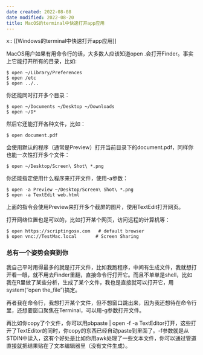 ```yaml
---
date created: 2022-08-08
date modified: 2022-08-20
title: MacOS的terminal中快速打开app应用
---
```


x:: [[Windows的terminal中快速打开app应用]]

MacOS用户如果有用命令行的话，大多数人应该知道open .会打开Finder。事实上它能打开所有的目录，比如:

```
$ open ~/Library/Preferences
$ open /etc
$ open ../..
```

你还能同时打开多个目录：

```
$ open ~/Documents ~/Desktop ~/Downloads
$ open ~/D*
```

然后它还能打开各种文件，比如：

```
$ open document.pdf
```

会使用默认的程序（通常是Preview）打开当前目录下的document.pdf，同样你也能一次性打开多个文件：

```
$ open ~/Desktop/Screen\ Shot\ *.png
```

你还能指定使用什么程序来打开文件，使用-a参数：

```
$ open -a Preview ~/Desktop/Screen\ Shot\ *.png
$ open -a TextEdit web.html
```

上面的指令会使用Preview来打开多个截屏的图片，使用TextEdit打开网页。

打开网络位置也是可以的，比如打开某个网页，访问远程的计算机等：

```
$ open https://scriptingosx.com   # default browser
$ open vnc://TestMac.local       # Screen Sharing
```

### 总有一个姿势会爽到你

我自己平时用得最多的就是打开文件，比如我跑程序，中间有生成文件，我就想打开看一眼，就不用去Finder里翻，直接命令行打开它。而且不单单是shell，比如我在R里做了某些分析，生成了某个文件，我也是直接就可以打开它，用system(“open the_file”)搞定。

再者我在命令行，我想打开某个文件，但不想窗口跳出来，因为我还想待在命令行里，还想要窗口聚焦在Terminal，可以用-g参数打开文件。

再比如你copy了个文件，你可以用pbpaste | open -f -a TextEditor打开，这些打开了TextEditor的同时，你copy的东西已经自动paste到里面了。-f参数就是从STDIN中读入，这有个好处是比如你用awk处理了一些文本文件，你可以通过管道直接就把结果贴在了文本编辑器里（没有文件生成）。
